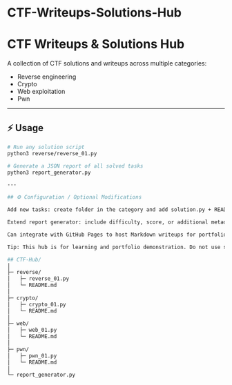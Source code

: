 # CTF-Writeups-Solutions-Hub

# CTF Writeups & Solutions Hub

A collection of CTF solutions and writeups across multiple categories:

- Reverse engineering
- Crypto
- Web exploitation
- Pwn

---

## ⚡ Usage

```bash
# Run any solution script
python3 reverse/reverse_01.py

# Generate a JSON report of all solved tasks
python3 report_generator.py

---

## ⚙️ Configuration / Optional Modifications

Add new tasks: create folder in the category and add solution.py + README.md

Extend report generator: include difficulty, score, or additional metadata

Can integrate with GitHub Pages to host Markdown writeups for portfolio

Tip: This hub is for learning and portfolio demonstration. Do not use solutions on live CTFs without permission.

## CTF-Hub/
│
├─ reverse/
│   ├─ reverse_01.py
│   └─ README.md
│
├─ crypto/
│   ├─ crypto_01.py
│   └─ README.md
│
├─ web/
│   ├─ web_01.py
│   └─ README.md
│
├─ pwn/
│   ├─ pwn_01.py
│   └─ README.md
│
└─ report_generator.py


